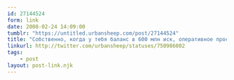 ```yaml
---
id: 27144524
form: link
date: 2008-02-24 14:09:00
tumblr: "https://untitled.urbansheep.com/post/27144524"
title: "Собственно, когда у тебя баланс в 600 млн иск, оперативное пространство ограничивается только лагами и ленью. Хочется дожить до млрд иск. (750986002)"
linkurl: http://twitter.com/urbansheep/statuses/750986002
tags:
    - post
layout: post-link.njk
---
```


